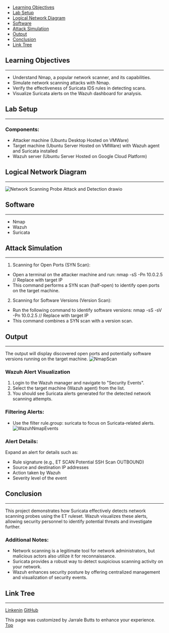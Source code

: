 - [Learning Objectives](#learning-objectivies)
- [Lab Setup](#lab-setup)
- [Logical Network Diagram](#logical-network-diagram)
- [Software](#software)
- [Attack Simulation](#attack-simulation)
- [Output](#output)
- [Conclusion](#conclusion)
- [Link Tree](#link-tree)

## Learning Objectives
***
 - Understand Nmap, a popular network scanner, and its capabilities.
 - Simulate network scanning attacks with Nmap.
 - Verify the effectiveness of Suricata IDS rules in detecting scans.
 - Visualize Suricata alerts on the Wazuh dashboard for analysis.

## Lab Setup
***
### Components:
 - Attacker machine (Ubuntu Desktop Hosted on VMWare)
 - Target machine (Ubuntu Server Hosted on VMWare) with Wazuh agent and Suricata installed
 - Wazuh server (Ubuntu Server Hosted on Google Cloud Platform)

## Logical Network Diagram
***
![Network Scanning Probe Attack and Detection drawio](https://github.com/user-attachments/assets/0b9e0f98-f644-4e20-974a-61a33993e876)

## Software
***
 - Nmap
 - Wazuh
 - Suricata
  
## Attack Simulation
***
1. Scanning for Open Ports (SYN Scan):
- Open a terminal on the attacker machine and run: nmap -sS -Pn 10.0.2.5  // Replace with target IP
- This command performs a SYN scan (half-open) to identify open ports on the target machine.
2. Scanning for Software Versions (Version Scan):
- Run the following command to identify software versions: nmap -sS -sV -Pn 10.0.2.5 // Replace with target IP
- This command combines a SYN scan with a version scan.

## Output
***
The output will display discovered open ports and potentially software versions running on the target machine.
![NmapScan](https://github.com/user-attachments/assets/ec54b462-7ad4-4eab-a294-7ab279db1360)

### Wazuh Alert Visualization
1. Login to the Wazuh manager and navigate to "Security Events".
2. Select the target machine (Wazuh agent) from the list.
3. You should see Suricata alerts generated for the detected network scanning attempts.

### Filtering Alerts:
- Use the filter rule.group: suricata to focus on Suricata-related alerts.
![WazuhNmapEvents](https://github.com/user-attachments/assets/8a68c22c-1ada-44e3-ad1b-569be84e2243)

### Alert Details:
Expand an alert for details such as:
- Rule signature (e.g., ET SCAN Potential SSH Scan OUTBOUND)
- Source and destination IP addresses
- Action taken by Wazuh
- Severity level of the event

## Conclusion
***
This project demonstrates how Suricata effectively detects network scanning probes using the ET ruleset. Wazuh visualizes these alerts, allowing security personnel to identify potential threats and investigate further.
### Additional Notes:
 - Network scanning is a legitimate tool for network administrators, but malicious actors also utilize it for reconnaissance.
 - Suricata provides a robust way to detect suspicious scanning activity on your network.
 - Wazuh enhances security posture by offering centralized management and visualization of security events.

## Link Tree
***
[Linkenin](https://www.linkedin.com/in/jarrale-butts/)
[GitHub](https://github.com/TekiBotz)

This page was customized by Jarrale Butts to enhance your experience.
[Top](#top)
